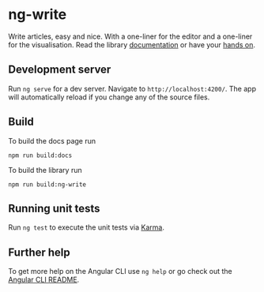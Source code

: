 # ng-write

Write articles, easy and nice. With a one-liner for the editor and a one-liner for the visualisation.
Read the library [documentation](https://github.com/ngfelixl/ng-write/blob/master/projects/ng-write/README.md) or
have your [hands on](https://ngfelixl.github.io/ng-write).

## Development server

Run `ng serve` for a dev server. Navigate to `http://localhost:4200/`. The app will automatically reload if you change any of the source files.

## Build

To build the docs page run

```
npm run build:docs
```

To build the library run

```
npm run build:ng-write
```

## Running unit tests

Run `ng test` to execute the unit tests via [Karma](https://karma-runner.github.io).

## Further help

To get more help on the Angular CLI use `ng help` or go check out the [Angular CLI README](https://github.com/angular/angular-cli/blob/master/README.md).
